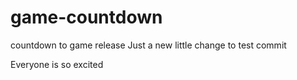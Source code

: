 # game-countdown
countdown to game release
Just a new little change to test commit

Everyone is so excited
